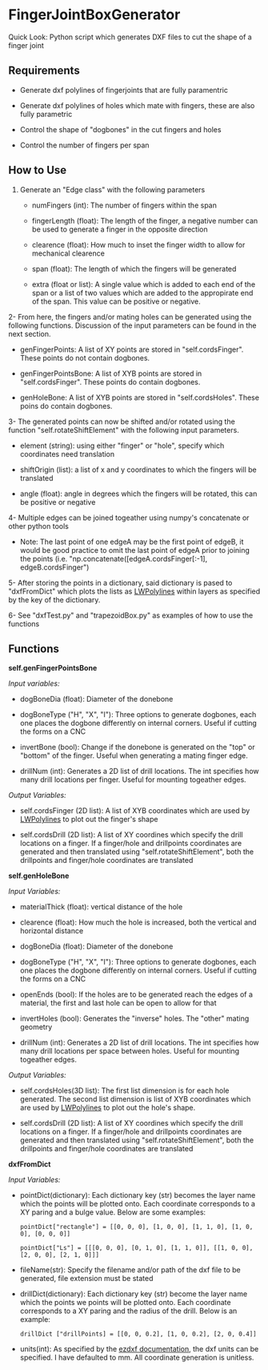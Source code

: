 # FingerJointBoxGenerator

Quick Look: Python script which generates DXF files to cut the shape of a finger joint

## Requirements

- Generate dxf polylines of fingerjoints that are fully paramentric

- Generate dxf polylines of holes which mate with fingers, these are also fully parametric

- Control the shape of "dogbones" in the cut fingers and holes

- Control the number of fingers per span

## How to Use

1. Generate an "Edge class" with the following parameters
   
   - numFingers (int): The number of fingers within the span
   
   - fingerLength (float): The length of the finger, a negative number can be used to generate a finger in the opposite direction
   
   - clearence (float): How much to inset the finger width to allow for mechanical clearence
   
   - span (float): The length of which the fingers will be generated
   
   - extra (float or list): A single value which is added to each end of the span or a list of two values which are added to the appropirate end of the span. This value can be positive or negative.

2- From here, the fingers and/or mating holes can be generated using the following functions. Discussion of the input parameters can be found in the next section.

- genFingerPoints: A list of XY points are stored in "self.cordsFinger". These points do not contain dogbones.

- genFingerPointsBone: A list of XYB points are stored in "self.cordsFinger". These points do contain dogbones.

- genHoleBone: A list of XYB points are stored in "self.cordsHoles". These poins do contain dogbones.

3- The generated points can now be shifted and/or rotated using the function "self.rotateShiftElement" with the following input parameters.

- element (string): using either "finger" or "hole", specify which coordinates need translation

- shiftOrigin (list): a list of x and y coordinates to which the fingers will be translated

- angle (float): angle in degrees which the fingers will be rotated, this can be positive or negative

4- Multiple edges can be joined togeather using numpy's concatenate or other python tools

- Note: The last point of one edgeA may be the first point of edgeB, it would be good practice to omit the last point of edgeA prior to joining the points (i.e. "np.concatenate([edgeA.cordsFinger[:-1], edgeB.cordsFinger")

5- After storing the points in a dictionary, said dictionary is pased to "dxfFromDict" which plots the lists as [LWPolylines](https://ezdxf.readthedocs.io/en/stable/dxfentities/lwpolyline.html) within layers as specified by the key of the dictionary.

6- See "dxfTest.py" and "trapezoidBox.py" as examples of how to use the functions

## Functions

**self.genFingerPointsBone**

*Input variables:*

- dogBoneDia (float): Diameter of the donebone

- dogBoneType ("H", "X", "I"): Three options to generate dogbones, each one places the dogbone differently on internal corners. Useful if cutting the forms on a CNC

- invertBone (bool): Change if the donebone is generated on the "top" or "bottom" of the finger. Useful when generating a mating finger edge.

- drillNum (int): Generates a 2D list of drill locations. The int specifies how many drill locations per finger. Useful for mounting togeather edges.

*Output Variables:*

- self.cordsFinger (2D list): A list of XYB coordinates which are used by [LWPolylines](https://ezdxf.readthedocs.io/en/stable/dxfentities/lwpolyline.html) to plot out the finger's shape

- self.cordsDrill (2D list): A list of XY coordines which specify the drill locations on a finger. If a finger/hole and drillpoints coordinates are generated and then translated using "self.rotateShiftElement", both the drillpoints and finger/hole coordinates are translated

**self.genHoleBone**

*Input Variables:*

- materialThick (float): vertical distance of the hole

- clearence (float): How much the hole is increased, both the vertical and horizontal distance

- dogBoneDia (float): Diameter of the donebone

- dogBoneType ("H", "X", "I"): Three options to generate dogbones, each one places the dogbone differently on internal corners. Useful if cutting the forms on a CNC

- openEnds (bool): If the holes are to be generated reach the edges of a material, the first and last hole can be open to allow for that

- invertHoles (bool): Generates the "inverse" holes. The "other" mating geometry

- drillNum (int): Generates a 2D list of drill locations. The int specifies how many drill locations per space between holes. Useful for mounting togeather edges.

*Output Variables:*

- self.cordsHoles(3D list): The first list dimension is for each hole generated. The second list dimension is list of XYB coordinates which are used by [LWPolylines](https://ezdxf.readthedocs.io/en/stable/dxfentities/lwpolyline.html) to plot out the hole's shape.

- self.cordsDrill (2D list): A list of XY coordines which specify the drill locations on a finger. If a finger/hole and drillpoints coordinates are generated and then translated using "self.rotateShiftElement", both the drillpoints and finger/hole coordinates are translated

**dxfFromDict**

*Input Variables:*

- pointDict(dictionary): Each dictionary key (str) becomes the layer name which the points will be plotted onto. Each coordinate corresponds to a XY paring and a bulge value. Below are some examples:
  
  ```
  pointDict["rectangle"] = [[0, 0, 0], [1, 0, 0], [1, 1, 0], [1, 0, 0], [0, 0, 0]]
  
  pointDict["Ls"] = [[[0, 0, 0], [0, 1, 0], [1, 1, 0]], [[1, 0, 0], [2, 0, 0], [2, 1, 0]]]
  ```

- fileName(str): Specify the filename and/or path of the dxf file to be generated, file extension must be stated

- drillDict(dictionary): Each dictionary key (str) become the layer name which the points we points will be plotted onto. Each coordinate corresponds to a XY paring and the radius of the drill. Below is an example:
  
  ```
  drillDict ["drillPoints] = [[0, 0, 0.2], [1, 0, 0.2], [2, 0, 0.4]]
  ```

- units(int): As specified by the [ezdxf documentation](https://ezdxf.readthedocs.io/en/stable/concepts/units.html#module-ezdxf.units), the dxf units can be specified. I have defaulted to mm. All coordinate generation is unitless.
